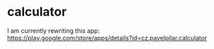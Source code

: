 # calculator
I am currently rewriting this app:
  https://play.google.com/store/apps/details?id=cz.pavelpilar.calculator

